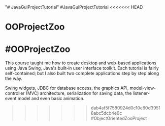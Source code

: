 "# JavaGuiProjectTutorial" 
#JavaGuiProjectTutorial
<<<<<<< HEAD
# OOProjectZoo
#OOProjectZoo
=======

This course taught me how to create desktop and web-based applications using Java Swing, Java's built-in user interface toolkit. Each tutorial is fairly self-contained; but I also built two complete applications step by step along the way.

 Swing widgets, JDBC for database access, the graphics API, model-view-controller (MVC) architecture, serialization for saving data, the listener-event model and even basic animation.
>>>>>>> dab4af5f7580924d0c10e60d39518abc5dcb4e0c
 #ObjectOrientedZooProject
